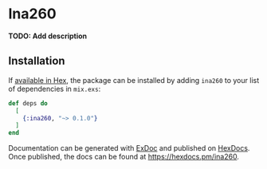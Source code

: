 # Ina260

**TODO: Add description**

## Installation

If [available in Hex](https://hex.pm/docs/publish), the package can be installed
by adding `ina260` to your list of dependencies in `mix.exs`:

```elixir
def deps do
  [
    {:ina260, "~> 0.1.0"}
  ]
end
```

Documentation can be generated with [ExDoc](https://github.com/elixir-lang/ex_doc)
and published on [HexDocs](https://hexdocs.pm). Once published, the docs can
be found at <https://hexdocs.pm/ina260>.

